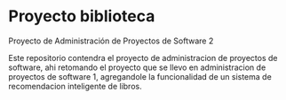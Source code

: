 # Proyecto biblioteca
 Proyecto de Administración de Proyectos de Software 2

 Este repositorio contendra el proyecto de administracion de proyectos de software, ahi retomando el proyecto que se llevo en administracion de proyectos de software 1, agregandole la funcionalidad de un sistema de recomendacion inteligente de libros.
